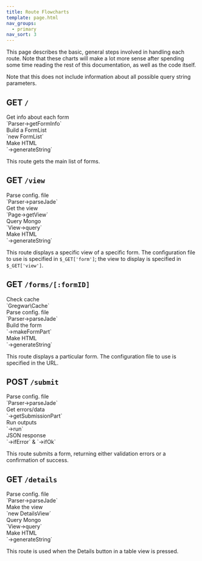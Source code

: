 ```yaml
---
title: Route Flowcharts
template: page.html
nav_groups:
  - primary
nav_sort: 3
---
```


This page describes the basic, general steps involved in handling each route. Note that these charts will make a lot more sense after spending some time reading the rest of this documentation, as well as the code itself.

Note that this does not include information about all possible query string parameters.

## GET `/`

<div class="ui small steps">
  <div class="step">
    <i class="info icon"></i>
    <div class="content">
      <div class="title">Get info about each form</div>
      <div class="description">`Parser->getFormInfo`</div>
    </div>
  </div>
  <div class="step">
    <i class="list layout icon"></i>
    <div class="content">
      <div class="title">Build a FormList</div>
      <div class="description">`new FormList`</div>
    </div>
  </div>
  <div class="step">
    <i class="code outline icon"></i>
    <div class="content">
      <div class="title">Make HTML</div>
      <div class="description">`->generateString`</div>
    </div>
  </div>
</div>

This route gets the main list of forms.

## GET `/view`

<div class="ui small steps">
  <div class="step">
    <i class="file text outline icon"></i>
    <div class="content">
      <div class="title">Parse config. file</div>
      <div class="description">`Parser->parseJade`</div>
    </div>
  </div>
  <div class="step">
    <i class="unhide icon"></i>
    <div class="content">
      <div class="title">Get the view</div>
      <div class="description">`Page->getView`</div>
    </div>
  </div>
  <div class="step">
    <i class="database icon"></i>
    <div class="content">
      <div class="title">Query Mongo</div>
      <div class="description">`View->query`</div>
    </div>
  </div>
  <div class="step">
    <i class="code outline icon"></i>
    <div class="content">
      <div class="title">Make HTML</div>
      <div class="description">`->generateString`</div>
    </div>
  </div>
</div>

This route displays a specific view of a specific form. The configuration file to use is specified in `$_GET['form']`; the view to display is specified in `$_GET['view']`.

## GET `/forms/[:formID]`

<div class="ui small steps">
  <div class="step">
    <i class="folder icon"></i>
    <div class="content">
      <div class="title">Check cache</div>
      <div class="description">`Gregwar\Cache`</div>
    </div>
  </div>
  <div class="step">
    <i class="file text outline icon"></i>
    <div class="content">
      <div class="title">Parse config. file</div>
      <div class="description">`Parser->parseJade`</div>
    </div>
  </div>
  <div class="step">
    <i class="sitemap icon"></i>
    <div class="content">
      <div class="title">Build the form</div>
      <div class="description">`->makeFormPart`</div>
    </div>
  </div>
  <div class="step">
    <i class="code outline icon"></i>
    <div class="content">
      <div class="title">Make HTML</div>
      <div class="description">`->generateString`</div>
    </div>
  </div>
</div>

This route displays a particular form. The configuration file to use is specified in the URL.

## POST `/submit`

<div class="ui small steps">
  <div class="step">
    <i class="file text outline icon"></i>
    <div class="content">
      <div class="title">Parse config. file</div>
      <div class="description">`Parser->parseJade`</div>
    </div>
  </div>
  <div class="step">
    <i class="flag icon"></i>
    <div class="content">
      <div class="title">Get errors/data</div>
      <div class="description">`->getSubmissionPart`</div>
    </div>
  </div>
  <div class="step">
    <i class="save icon"></i>
    <div class="content">
      <div class="title">Run outputs</div>
      <div class="description">`->run`</div>
    </div>
  </div>
  <div class="step">
    <i class="send icon"></i>
    <div class="content">
      <div class="title">JSON response</div>
      <div class="description">`->ifError` & `->ifOk`</div>
    </div>
  </div>
</div>

This route submits a form, returning either validation errors or a confirmation of success.

## GET `/details`

<div class="ui small steps">
  <div class="step">
    <i class="file text outline icon"></i>
    <div class="content">
      <div class="title">Parse config. file</div>
      <div class="description">`Parser->parseJade`</div>
    </div>
  </div>
  <div class="step">
    <i class="unhide icon"></i>
    <div class="content">
      <div class="title">Make the view</div>
      <div class="description">`new DetailsView`</div>
    </div>
  </div>
  <div class="step">
    <i class="database icon"></i>
    <div class="content">
      <div class="title">Query Mongo</div>
      <div class="description">`View->query`</div>
    </div>
  </div>
  <div class="step">
    <i class="code outline icon"></i>
    <div class="content">
      <div class="title">Make HTML</div>
      <div class="description">`->generateString`</div>
    </div>
  </div>
</div>


This route is used when the Details button in a table view is pressed.